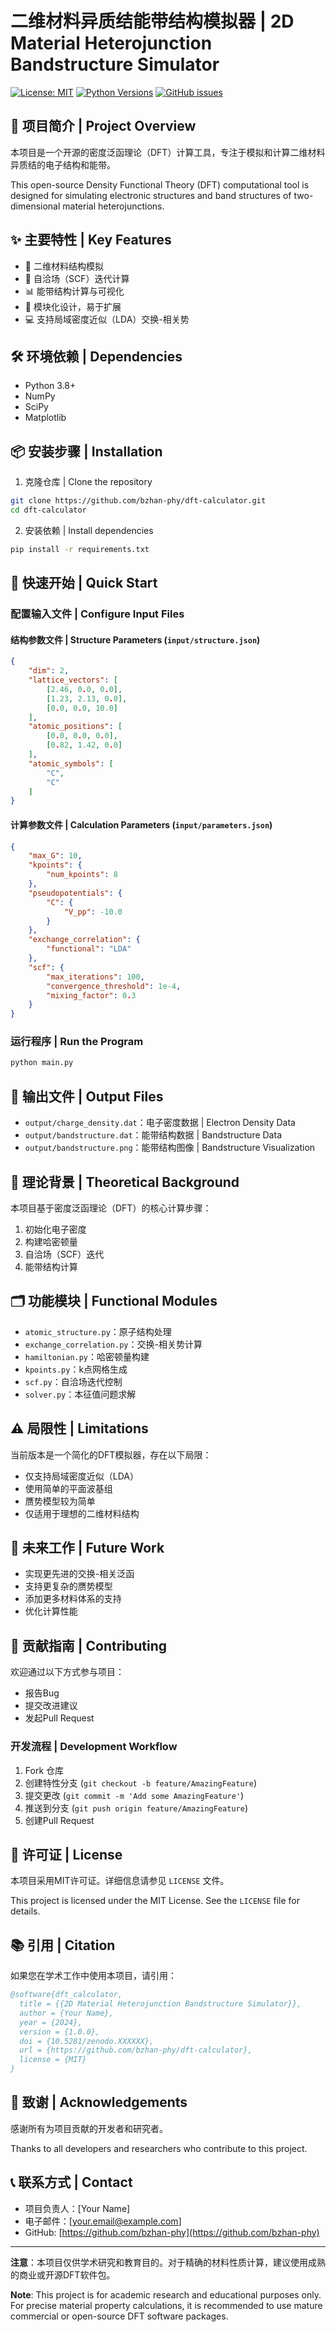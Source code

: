 # 二维材料异质结能带结构模拟器 | 2D Material Heterojunction Bandstructure Simulator

[![License: MIT](https://img.shields.io/badge/License-MIT-yellow.svg)](https://opensource.org/licenses/MIT)
[![Python Versions](https://img.shields.io/badge/Python-3.8%20%7C%203.9%20%7C%203.10-blue)](https://www.python.org/)
[![GitHub issues](https://img.shields.io/github/issues/bzhan-phy/dft-calculator)](https://github.com/bzhan-phy/dft-calculator/issues)


## 🌟 项目简介 | Project Overview

本项目是一个开源的密度泛函理论（DFT）计算工具，专注于模拟和计算二维材料异质结的电子结构和能带。

This open-source Density Functional Theory (DFT) computational tool is designed for simulating electronic structures and band structures of two-dimensional material heterojunctions.

## ✨ 主要特性 | Key Features

- 🔬 二维材料结构模拟
- 🧮 自洽场（SCF）迭代计算
- 📊 能带结构计算与可视化
- 🧩 模块化设计，易于扩展
- 💻 支持局域密度近似（LDA）交换-相关势

## 🛠 环境依赖 | Dependencies

- Python 3.8+
- NumPy
- SciPy
- Matplotlib

## 📦 安装步骤 | Installation

1. 克隆仓库 | Clone the repository
```bash
git clone https://github.com/bzhan-phy/dft-calculator.git
cd dft-calculator
```

2. 安装依赖 | Install dependencies
```bash
pip install -r requirements.txt
```

## 🚀 快速开始 | Quick Start

### 配置输入文件 | Configure Input Files

#### 结构参数文件 | Structure Parameters (`input/structure.json`)

```json
{
    "dim": 2,
    "lattice_vectors": [
        [2.46, 0.0, 0.0],
        [1.23, 2.13, 0.0],
        [0.0, 0.0, 10.0]
    ],
    "atomic_positions": [
        [0.0, 0.0, 0.0],
        [0.82, 1.42, 0.0]
    ],
    "atomic_symbols": [
        "C",
        "C"
    ]
}
```

#### 计算参数文件 | Calculation Parameters (`input/parameters.json`)

```json
{
    "max_G": 10,
    "kpoints": {
        "num_kpoints": 8
    },
    "pseudopotentials": {
        "C": {
            "V_pp": -10.0  
        }
    },
    "exchange_correlation": {
        "functional": "LDA"
    },
    "scf": {
        "max_iterations": 100,
        "convergence_threshold": 1e-4,
        "mixing_factor": 0.3
    }
}
```

### 运行程序 | Run the Program

```bash
python main.py
```

## 📂 输出文件 | Output Files

- `output/charge_density.dat`：电子密度数据 | Electron Density Data
- `output/bandstructure.dat`：能带结构数据 | Bandstructure Data
- `output/bandstructure.png`：能带结构图像 | Bandstructure Visualization

## 🧠 理论背景 | Theoretical Background

本项目基于密度泛函理论（DFT）的核心计算步骤：
1. 初始化电子密度
2. 构建哈密顿量
3. 自洽场（SCF）迭代
4. 能带结构计算

## 🗂 功能模块 | Functional Modules

- `atomic_structure.py`：原子结构处理
- `exchange_correlation.py`：交换-相关势计算
- `hamiltonian.py`：哈密顿量构建
- `kpoints.py`：k点网格生成
- `scf.py`：自洽场迭代控制
- `solver.py`：本征值问题求解

## ⚠️ 局限性 | Limitations

当前版本是一个简化的DFT模拟器，存在以下局限：
- 仅支持局域密度近似（LDA）
- 使用简单的平面波基组
- 赝势模型较为简单
- 仅适用于理想的二维材料结构

## 🔬 未来工作 | Future Work

- 实现更先进的交换-相关泛函
- 支持更复杂的赝势模型
- 添加更多材料体系的支持
- 优化计算性能

## 🤝 贡献指南 | Contributing

欢迎通过以下方式参与项目：
- 报告Bug
- 提交改进建议
- 发起Pull Request

### 开发流程 | Development Workflow

1. Fork 仓库
2. 创建特性分支 (`git checkout -b feature/AmazingFeature`)
3. 提交更改 (`git commit -m 'Add some AmazingFeature'`)
4. 推送到分支 (`git push origin feature/AmazingFeature`)
5. 创建Pull Request

## 📄 许可证 | License

本项目采用MIT许可证。详细信息请参见 `LICENSE` 文件。

This project is licensed under the MIT License. See the `LICENSE` file for details.

## 📚 引用 | Citation

如果您在学术工作中使用本项目，请引用：

```bibtex
@software{dft_calculator,
  title = {{2D Material Heterojunction Bandstructure Simulator}},
  author = {Your Name},
  year = {2024},
  version = {1.0.0},
  doi = {10.5281/zenodo.XXXXXX},
  url = {https://github.com/bzhan-phy/dft-calculator},
  license = {MIT}
}
```

## 🙏 致谢 | Acknowledgements

感谢所有为项目贡献的开发者和研究者。

Thanks to all developers and researchers who contribute to this project.

## 📞 联系方式 | Contact

- 项目负责人：[Your Name]
- 电子邮件：[your.email@example.com]
- GitHub: [https://github.com/bzhan-phy](https://github.com/bzhan-phy)

---

**注意**：本项目仅供学术研究和教育目的。对于精确的材料性质计算，建议使用成熟的商业或开源DFT软件包。

**Note**: This project is for academic research and educational purposes only. For precise material property calculations, it is recommended to use mature commercial or open-source DFT software packages.